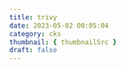 ```yaml
---
title: trivy
date: 2023-05-02 00:05:04
category: cks
thumbnail: { thumbnailSrc }
draft: false
---
```


